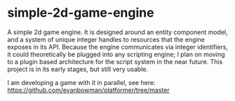 # simple-2d-game-engine

A simple 2d game engine. It is designed around an entity component model, and a system of unique integer handles to resources that the engine exposes in its API. Because the engine communicates via integer identifiers, it could theoretically be plugged into any scripting engine; I plan on moving to a plugin based architecture for the script system in the near future. This project is in its early stages, but still very usable. 

I am developing a game with it in parallel, see here: https://github.com/evanbowman/platformer/tree/master

